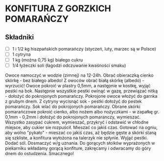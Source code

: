 # KONFITURA Z GORZKICH POMARAŃCZY

## Składniki

* [ ] 1 i 1/2 kg hiszpańskich pomarańczy (styczeń, luty, marzec są w Polsce)
* [ ] 1 cytryna
* [ ] 1 kg (można 0,75 kg) białego cukru
* [ ] 1/4 łyżeczki soli (łagodzi odczuwanie kwaśności smaku)

Owoce namoczyć w wodzie (zimnej) na 12-24h. Obrać obieraczką cienko skórkę - bez białego albedo! Z owoców obrać białą skórkę (albedo) - wyrzucić! Owoce pokroić w plastry 0,5mm, a następnie w kostkę, wyjąć pestki na bok. Następnie wszystkie pestki owinąć w gazę, przewiązać nitką - dołożyć do pokrojonych pomarańczy. Pokrojone owoce włożyć do garnka z grubym dnem. Z cytryny wycisnąć sok - pestki dołożyć do pestek pomarańczy. Sok wlać do pokrojonych pomarańczy. Obrane skórki pomarańczowe pokroić cienko, albo nożem albo nożyczkami - w zapałkę gr. 0,1mm - 0,2mm i dołożyć do pokrojonych pomaranczy, wymieszać. Wszystko zasypać cukrem, wymieszać, przykryć i odstawić w chłodne miejsce, aby cukier sie rozpuścił. Mieszać co jakiś czas. Gotować na ogniu, aby wolno "pykało" - mieszać co jakiś czas, aż będzie gęste a skórki staną się szkliste, a konfitura wyłożona na talerzyk nie spłynie. Wyjąć pestki. Dodać sól. Dosmaczyć w/g uznania. Do gorących słoików wyprażonych w piekarniku wkładamy gorącą konfiture, zakręcamy i odwracamy do góry dnem do ostudzenia. Smacznego!